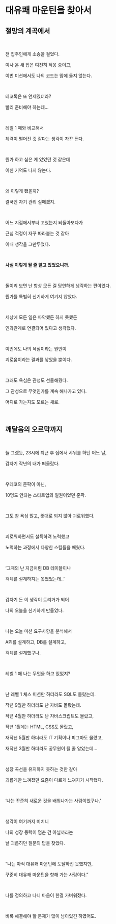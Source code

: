 # 대유쾌 마운틴을 찾아서

## 절망의 계곡에서

<br>

전 집주인에게 소송을 걸었다.

이사 온 새 집은 여전히 적응 중이고,

이번 미션에서도 나의 코드는 맘에 들지 않는다.

<br>

테코톡은 또 언제였더라?

빨리 준비해야 하는데...

<br>

레벨 1 때와 비교해서

체력이 떨어진 것 같다는 생각이 자꾸 든다.

<br>

뭔가 하고 싶은 게 있었던 것 같은데

이젠 기억도 나지 않는다.

<br>

왜 이렇게 됐을까?

결국엔 자기 관리 실패겠지.

<br>

어느 지점에서부터 꼬였는지 되돌아보다가

근심 걱정이 자꾸 따라붙는 것 같아

이내 생각을 그만두었다.

<br>

**사실 이렇게 될 줄 알고 있었으니까.**

<br>

돌이켜 보면 난 항상 모든 걸 당연하게 생각하는 편이었다.

뭔가를 특별히 신기하게 여기지 않았다.

<br>

세상에 모든 일은 파악했든 하지 못했든

인과관계로 연결되어 있다고 생각했다.

<br>

이번에도 나의 욕심이라는 원인이

괴로움이라는 결과를 낳았을 뿐이다.

<br>

그래도 욕심은 관성도 선물해줬다.

그 관성으로 무엇인가를 계속 해나가고 있다.

어디로 가는지도 모르는 채로.

<br>

## 깨달음의 오르막까지

<br>

늘 그랬듯, 23시에 퇴근 후 집에서 샤워를 하던 어느 날,

갑자기 작년의 내가 떠올랐다.

<br>

우테코의 준팍이 아닌,

10명도 안되는 스타트업의 일원이었던 준팍.

<br>

그도 참 욕심 많고, 뜻대로 되지 않아 괴로워했다.

<br>

괴로워하면서도 설득하려 노력했고

노력하는 과정에서 다양한 스킬들을 배웠다.

<br>

‘그때의 난 지금처럼 DB 테이블이나

객체를 설계하지는 못했었는데..’

<br>

갑자기 든 이 생각이 트리거가 되어

나의 오늘을 신기하게 만들었다.

<br>

나는 오늘 미션 요구사항을 분석해서

API를 설계하고, DB를 설계하고,

객체를 설계했구나.

<br>

레벨 1 때 나는 무엇을 하고 있었지?

<br>

난 레벨 1 체스 미션만 하더라도 SQL도 몰랐는데.

작년 9월만 하더라도 난 자바도 몰랐는데.

작년 4월만 하더라도 난 자바스크립트도 몰랐고,

작년 1월에는 HTML, CSS도 몰랐고,

재작년 5월만 하더라도 IT 기획이나 피그마도 몰랐고,

재작년 3월만 하더라도 공무원이 될 줄 알았는데…

<br>

성장 곡선을 유지하지 못하는 것만 같아

괴롭게만 느껴졌던 요즘이 다르게 느껴지기 시작했다.

<br>

‘나는 꾸준히 새로운 것을 배워나가는 사람이었구나.’

<br>

생각이 여기까지 미치니

나의 성장 동력이 멈춘 건 아닐까라는

날 괴롭히던 질문의 답을 찾았다.

<br>

“나는 아직 대유쾌 마운틴에 도달하진 못했지만,

꾸준히 대유쾌 마운틴을 향해 가는 사람이다.”

<br>

나를 정의하고 나니 마음이 한결 가벼워졌다.

<br>

비록 해결해야 할 문제가 많이 남아있긴 하였어도.
